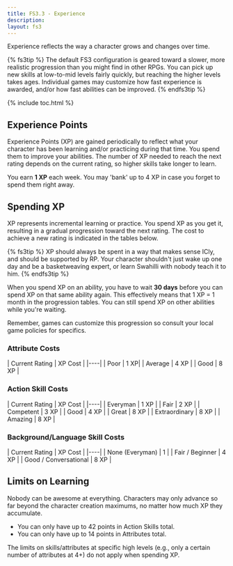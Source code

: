 ```yaml
---
title: FS3.3 - Experience
description: 
layout: fs3
---
```


Experience reflects the way a character grows and changes over time.  

{% fs3tip %}
The default FS3 configuration is geared toward a slower, more realistic progression than you might find in other RPGs.  You can pick up new skills at low-to-mid levels fairly quickly, but reaching the higher levels takes ages. Individual games may customize how fast experience is awarded, and/or how fast abilities can be improved.
{% endfs3tip %}

{% include toc.html %}

## Experience Points

Experience Points (XP) are gained periodically to reflect what your character has been learning and/or practicing during that time.  You spend them to improve your abilities.  The number of XP needed to reach the next rating depends on the current rating, so higher skills take longer to learn.

You earn **1 XP** each week.  You may 'bank' up to 4 XP in case you forget to spend them right away.

## Spending XP

XP represents incremental learning or practice.  You spend XP as you get it, resulting in a gradual progression toward the next rating.  The cost to achieve a new rating is indicated in the tables below.  

{% fs3tip %}
XP should always be spent in a way that makes sense ICly, and should be supported by RP.  Your character shouldn't just wake up one day and be a basketweaving expert, or learn Swahilli with nobody teach it to him.
{% endfs3tip %}

When you spend XP on an ability, you have to wait **30 days** before you can spend XP on that same ability again. This effectively means that 1 XP = 1 month in the progression tables. You can still spend XP on other abilities while you're waiting.

Remember, games can customize this progression so consult your local game policies for specifics.

### Attribute Costs

| Current Rating | XP Cost |
|----|
| Poor | 1 XP|
| Average | 4 XP |
| Good | 8 XP |

### Action Skill Costs

| Current Rating | XP Cost |
|----|
| Everyman | 1 XP |
| Fair | 2 XP |
| Competent | 3 XP |
| Good | 4 XP |
| Great  | 8 XP |
| Extraordinary | 8 XP |
| Amazing | 8 XP |

### Background/Language Skill Costs

| Current Rating | XP Cost |
|----|
| None (Everyman) | 1 |
| Fair / Beginner | 4 XP |
| Good / Conversational  | 8 XP |


## Limits on Learning

Nobody can be awesome at everything. Characters may only advance so far beyond the character creation maximums, no matter how much XP they accumulate.

* You can only have up to 42 points in Action Skills total.
* You can only have up to 14 points in Attributes total.

The limits on skills/attributes at specific high levels (e.g., only a certain number of attributes at 4+) do not apply when spending XP.

